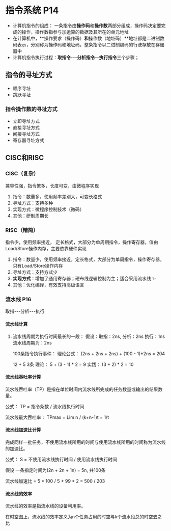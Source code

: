 # 指令系统 P14

- 计算机指令的组成： 一条指令由**操作码**和**操作数**两部分组成，操作码决定要完成的操作，操作数指参与加运算的数据及其所在的单元地址
- 在计算机中，**操作要求（操作码）**和**操作数（地址码）**地址都是二进制数码表示，分别称为操作码和地址码，整条指令以二进制编码的行驶存放在存储器中
- 计算机指令执行过程：**取指令---分析指令--执行指令**三个步骤；

## 指令的寻址方式
- 顺序寻址
- 跳跃寻址

### 指令操作数的寻址方式
- 立即寻址方式
- 直接寻址方式
- 间接寻址方式
- 寄存器寻址方式


## CISC和RISC

### CISC（复杂）
兼容性强，指令繁多，长度可变，由微程序实现

1. 指令：数量多，使用频率差别大，可变长格式
2. 寻址方式：支持多种
3. 实现方式：微程序控制技术（微码）
4. 其他：研制周期长

### RISC（精简）
指令少，使用频率接近， 定长格式，大部分为单周期指令，操作寄存器，值由Load/Store操作内存，主要依靠硬件实现

1. 指令：数量少，使用频率接近，定长格式，大部分为单周指令，操作寄存器，只有Load/Store操作内存
2. 寻址方式：支持方式少
3. **实现方式**：增加了通用寄存器；硬布线逻辑控制为主；适合采用流水线 ✨
4. 其他：优化编译，有效支持高级语言


### 流水线 P16
取指---分析---执行

#### 流水线计算

1. 流水线周期为执行时间最长的一段： 
   假设：取指：2ns, 分析：2ns 执行：1ns
   流水线周期为：2ns

    100条指令执行事件：
    理论公式：
   (2ns + 2ns + 2ns) + (100 - 1)*2ns = 204

    12 + 5
    3条
    理论：
    5 + (3 - 1) * 2 = 9
    实践：
    (3 + 2) * 2 = 10


#### 流水线吞吐率计算

流水线吞吐率（TP）是指在单位时间内流水线所完成的任务数量或输出的结果数量。

公式：
TP = 指令条数 / 流水线执行时间

流水线最大吞吐率：
TPmax = Lim n / (k+n-1)t = 1/t

#### 流水线加速比计算

完成同样一批任务，不使用流水线所用的时间与使用流水线所用的时间称为流水线的加速比。

公式：
S = 不使用流水线执行时间 / 使用流水线执行时间

假设 一条指定时间为(2n + 2n + 1n) = 5n, 共100条

流水线加速比 = 5 * 100 / 5 + 99 * 2 = 500 / 203 


#### 流水线的效率

流水线的效率是指流水线的设备利用率。

在时空图上，流水线的效率定义为n个任务占用的时空与k个流水段总的时空去之比

